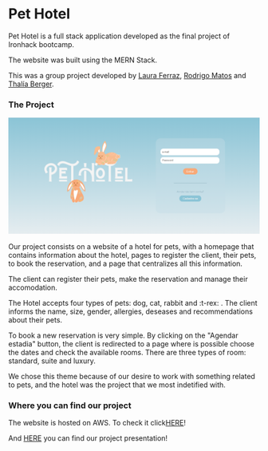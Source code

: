 <h1>Pet Hotel</h1>

<p>Pet Hotel is a full stack application developed as the final project of Ironhack bootcamp.</p>
<p>The website was built using the MERN Stack. </p>
<p>This was a group project developed by <a target="_blank" href="https://github.com/lauraferraz5">Laura Ferraz</a>, <a target="_blank"  href="https://github.com/rodrigomatosrj">Rodrigo Matos</a> and <a target="_blank" href="https://github.com/thaliaberger">Thalía Berger</a>.</p>

<h3>The Project</h3>

<img src="./src/images/telaInicial.png" alt="Website homepage" />

<p>Our project consists on a website of a hotel for pets, with a homepage that contains information about the hotel, pages to register the client, their pets, to book the reservation, and a page that centralizes all this information.</p>
<p>The client can register their pets, make the reservation and manage their accomodation.</p>
<p>The Hotel accepts four types of pets: dog, cat, rabbit and :t-rex: . The client informs the name, size, gender, allergies, deseases and recommendations about their pets.</p>
<p>To book a new reservation is very simple. By clicking on the "Agendar estadia" button, the client is redirected to a page where is possible choose the dates and check the available rooms. There are three types of room: standard, suite and luxury.</p>
<p>We chose this theme because of our desire to work with something related to pets, and the hotel was the project that we most indetified with.</p>

<h3>Where you can find our project</h3>

<p>The website is hosted on AWS. To check it click<a target="_blank" href="http://ec2-52-14-163-166.us-east-2.compute.amazonaws.com/">HERE</a>!</p>

<p>And <a target="_blank" href="https://www.canva.com/design/DAEQb9SvCgU/fI6LmienIauDueBBYCQjEQ/view?utm_content=DAEQb9SvCgU&utm_campaign=designshare&utm_medium=link&utm_source=publishsharelink#9">HERE</a> you can find our project presentation!</p>


